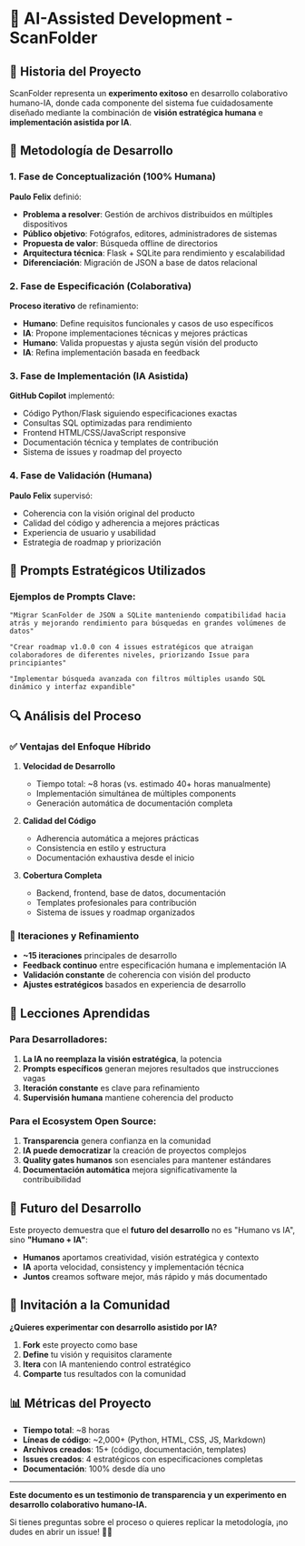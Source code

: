 # 🤖 AI-Assisted Development - ScanFolder

## 📖 Historia del Proyecto

ScanFolder representa un **experimento exitoso** en desarrollo colaborativo humano-IA, donde cada componente del sistema fue cuidadosamente diseñado mediante la combinación de **visión estratégica humana** e **implementación asistida por IA**.

## 🧠 Metodología de Desarrollo

### 1. **Fase de Conceptualización (100% Humana)**
**Paulo Felix** definió:
- **Problema a resolver**: Gestión de archivos distribuidos en múltiples dispositivos
- **Público objetivo**: Fotógrafos, editores, administradores de sistemas
- **Propuesta de valor**: Búsqueda offline de directorios
- **Arquitectura técnica**: Flask + SQLite para rendimiento y escalabilidad
- **Diferenciación**: Migración de JSON a base de datos relacional

### 2. **Fase de Especificación (Colaborativa)**
**Proceso iterativo** de refinamiento:
- **Humano**: Define requisitos funcionales y casos de uso específicos
- **IA**: Propone implementaciones técnicas y mejores prácticas
- **Humano**: Valida propuestas y ajusta según visión del producto
- **IA**: Refina implementación basada en feedback

### 3. **Fase de Implementación (IA Asistida)**
**GitHub Copilot** implementó:
- Código Python/Flask siguiendo especificaciones exactas
- Consultas SQL optimizadas para rendimiento
- Frontend HTML/CSS/JavaScript responsive
- Documentación técnica y templates de contribución
- Sistema de issues y roadmap del proyecto

### 4. **Fase de Validación (Humana)**
**Paulo Felix** supervisó:
- Coherencia con la visión original del producto
- Calidad del código y adherencia a mejores prácticas
- Experiencia de usuario y usabilidad
- Estrategia de roadmap y priorización

## 🎯 Prompts Estratégicos Utilizados

### Ejemplos de Prompts Clave:
```
"Migrar ScanFolder de JSON a SQLite manteniendo compatibilidad hacia atrás y mejorando rendimiento para búsquedas en grandes volúmenes de datos"

"Crear roadmap v1.0.0 con 4 issues estratégicos que atraigan colaboradores de diferentes niveles, priorizando Issue para principiantes"

"Implementar búsqueda avanzada con filtros múltiples usando SQL dinámico y interfaz expandible"
```

## 🔍 Análisis del Proceso

### ✅ **Ventajas del Enfoque Híbrido**

1. **Velocidad de Desarrollo**
   - Tiempo total: ~8 horas (vs. estimado 40+ horas manualmente)
   - Implementación simultánea de múltiples components
   - Generación automática de documentación completa

2. **Calidad del Código**
   - Adherencia automática a mejores prácticas
   - Consistencia en estilo y estructura
   - Documentación exhaustiva desde el inicio

3. **Cobertura Completa**
   - Backend, frontend, base de datos, documentación
   - Templates profesionales para contribución
   - Sistema de issues y roadmap organizados

### 🔄 **Iteraciones y Refinamiento**

- **~15 iteraciones** principales de desarrollo
- **Feedback continuo** entre especificación humana e implementación IA
- **Validación constante** de coherencia con visión del producto
- **Ajustes estratégicos** basados en experiencia de desarrollo

## 🚀 Lecciones Aprendidas

### Para Desarrolladores:
1. **La IA no reemplaza la visión estratégica**, la potencia
2. **Prompts específicos** generan mejores resultados que instrucciones vagas
3. **Iteración constante** es clave para refinamiento
4. **Supervisión humana** mantiene coherencia del producto

### Para el Ecosystem Open Source:
1. **Transparencia** genera confianza en la comunidad
2. **IA puede democratizar** la creación de proyectos complejos
3. **Quality gates humanos** son esenciales para mantener estándares
4. **Documentación automática** mejora significativamente la contribuibilidad

## 🔮 Futuro del Desarrollo

Este proyecto demuestra que el **futuro del desarrollo** no es "Humano vs IA", sino **"Humano + IA"**:

- **Humanos** aportamos creatividad, visión estratégica y contexto
- **IA** aporta velocidad, consistency y implementación técnica
- **Juntos** creamos software mejor, más rápido y más documentado

## 🤝 Invitación a la Comunidad

**¿Quieres experimentar con desarrollo asistido por IA?**

1. **Fork** este proyecto como base
2. **Define** tu visión y requisitos claramente
3. **Itera** con IA manteniendo control estratégico
4. **Comparte** tus resultados con la comunidad

## 📊 Métricas del Proyecto

- **Tiempo total**: ~8 horas
- **Líneas de código**: ~2,000+ (Python, HTML, CSS, JS, Markdown)
- **Archivos creados**: 15+ (código, documentación, templates)
- **Issues creados**: 4 estratégicos con especificaciones completas
- **Documentación**: 100% desde día uno

---

**Este documento es un testimonio de transparencia y un experimento en desarrollo colaborativo humano-IA.** 

Si tienes preguntas sobre el proceso o quieres replicar la metodología, ¡no dudes en abrir un issue! 🚀✨
